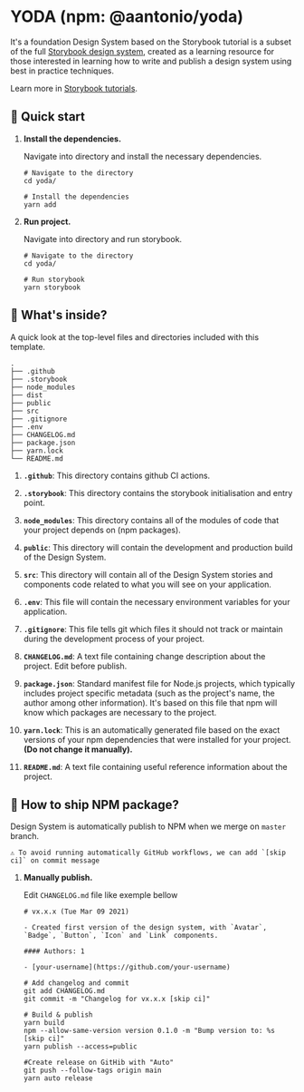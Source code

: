 # YODA (npm: @aantonio/yoda)

It's a foundation Design System based on the Storybook tutorial is a subset of the full [Storybook design system](https://github.com/storybookjs/design-system/), created as a learning resource for those interested in learning how to write and publish a design system using best in practice techniques.

Learn more in [Storybook tutorials](https://storybook.js.org/tutorials/).

## 🚅 Quick start

1.  **Install the dependencies.**

    Navigate into directory and install the necessary dependencies.

    ```shell
    # Navigate to the directory
    cd yoda/

    # Install the dependencies
    yarn add
    ```

2.  **Run project.**

    Navigate into directory and run storybook.

    ```shell
    # Navigate to the directory
    cd yoda/

    # Run storybook
    yarn storybook
    ```

## 🔎 What's inside?

A quick look at the top-level files and directories included with this template.

    .
    ├── .github
    ├── .storybook
    ├── node_modules
    ├── dist
    ├── public
    ├── src
    ├── .gitignore
    ├── .env
    ├── CHANGELOG.md
    ├── package.json
    ├── yarn.lock
    └── README.md

1.  **`.github`**: This directory contains github CI actions.

2.  **`.storybook`**: This directory contains the storybook initialisation and entry point.

3.  **`node_modules`**: This directory contains all of the modules of code that your project depends on (npm packages).

4.  **`public`**: This directory will contain the development and production build of the Design System.

5.  **`src`**: This directory will contain all of the Design System stories and components code related to what you will see on your application.

6.  **`.env`**: This file will contain the necessary environment variables for your application.

7.  **`.gitignore`**: This file tells git which files it should not track or maintain during the development process of your project.

8.  **`CHANGELOG.md`**: A text file containing change description about the project. Edit before publish.

9.  **`package.json`**: Standard manifest file for Node.js projects, which typically includes project specific metadata (such as the project's name, the author among other information). It's based on this file that npm will know which packages are necessary to the project.

10. **`yarn.lock`**: This is an automatically generated file based on the exact versions of your npm dependencies that were installed for your project. **(Do not change it manually).**

11. **`README.md`**: A text file containing useful reference information about the project.

## 🚀 How to ship NPM package?

Design System is automatically publish to NPM when we merge on `master` branch.

    ⚠️ To avoid running automatically GitHub workflows, we can add `[skip ci]` on commit message

1.  **Manually publish.**

    Edit `CHANGELOG.md` file like exemple bellow

    ```
    # vx.x.x (Tue Mar 09 2021)

    - Created first version of the design system, with `Avatar`, `Badge`, `Button`, `Icon` and `Link` components.

    #### Authors: 1

    - [your-username](https://github.com/your-username)
    ```

    ```shell
    # Add changelog and commit
    git add CHANGELOG.md
    git commit -m "Changelog for vx.x.x [skip ci]"

    # Build & publish
    yarn build
    npm --allow-same-version version 0.1.0 -m "Bump version to: %s [skip ci]"
    yarn publish --access=public

    #Create release on GitHib with "Auto"
    git push --follow-tags origin main
    yarn auto release
    ```
